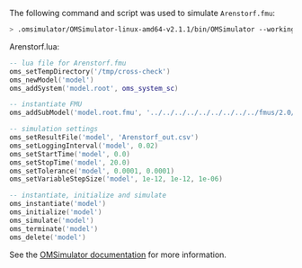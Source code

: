 The following command and script was used to simulate `Arenstorf.fmu`:
```bash
> .omsimulator/OMSimulator-linux-amd64-v2.1.1/bin/OMSimulator --workingDir=results/2.0/me/linux64/OMSimulator/v2.1.1/solidThinking_Activate/2020/Arenstorf --stripRoot=true --skipCSVHeader=true --addParametersToCSV=true --suppressPath=true --timeout=60 Arenstorf.lua
```

Arenstorf.lua:
```lua
-- lua file for Arenstorf.fmu
oms_setTempDirectory('/tmp/cross-check')
oms_newModel('model')
oms_addSystem('model.root', oms_system_sc)

-- instantiate FMU
oms_addSubModel('model.root.fmu', '../../../../../../../../../fmus/2.0/me/linux64/solidThinking_Activate/2020/Arenstorf/Arenstorf.fmu')

-- simulation settings
oms_setResultFile('model', 'Arenstorf_out.csv')
oms_setLoggingInterval('model', 0.02)
oms_setStartTime('model', 0.0)
oms_setStopTime('model', 20.0)
oms_setTolerance('model', 0.0001, 0.0001)
oms_setVariableStepSize('model', 1e-12, 1e-12, 1e-06)

-- instantiate, initialize and simulate
oms_instantiate('model')
oms_initialize('model')
oms_simulate('model')
oms_terminate('model')
oms_delete('model')
```
See the [OMSimulator documentation](https://openmodelica.org/doc/OMSimulator/master/html/index.html) for more information.

